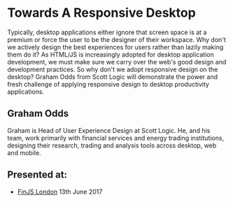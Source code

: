 # Towards A Responsive Desktop

Typically, desktop applications either ignore that screen space is at a premium or force the user to be the designer of their workspace. Why don't we actively design the best experiences for users rather than lazily making them do it? As HTML/JS is increasingly adopted for desktop application development, we must make sure we carry over the web's good design and development practices. So why don't we adopt responsive design on the desktop? Graham Odds from Scott Logic will demonstrate the power and fresh challenge of applying responsive design to desktop productivity applications.

## Graham Odds

Graham is Head of User Experience Design at Scott Logic. He, and his team, work primarily with financial services and energy trading institutions, designing their research, trading and analysis tools across desktop, web and mobile.

## Presented at:
* [FinJS London](http://finjs.io/) 13th June 2017
